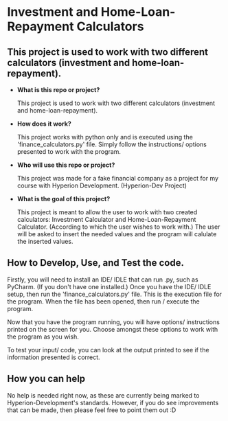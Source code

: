 # Investment and Home-Loan-Repayment Calculators

## This project is used to work with two different calculators (investment and home-loan-repayment).


* **What is this repo or project?**

    This project is used to work with two different calculators (investment and home-loan-repayment).
* **How does it work?**

    This project works with python only and is executed using the 'finance_calculators.py' file. Simply follow the instructions/ options presented to work with the program.
* **Who will use this repo or project?**

    This project was made for a fake financial company as a project for my course with Hyperion Development. (Hyperion-Dev Project)
* **What is the goal of this project?**
    
    This project is meant to allow the user to work with two created calculators: Investment Calculator and Home-Loan-Repayment Calculator. (According to which the user wishes to work with.) The user will be asked to insert the needed values and the program will calulate the inserted values.


## How to Develop, Use, and Test the code.

Firstly, you will need to install an IDE/ IDLE that can run .py, such as PyCharm. (If you don't have one installed.)
Once you have the IDE/ IDLE setup, then run the 'finance_calculators.py' file. This is the execution file for the program. When the file has been opened, then run / execute the program.

Now that you have the program running, you will have options/ instructions printed on the screen for you. Choose amongst these options to work with the program as you wish.

To test your input/ code, you can look at the output printed to see if the information presented is correct.


## How you can help

No help is needed right now, as these are currently being marked to Hyperion-Development's standards. However, if you do see improvements that can be made, then please feel free to point them out :D
